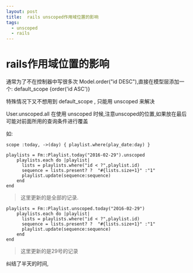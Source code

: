 ```yaml
---
layout: post
title:  rails unscoped作用域位置的影响
tags:
  - unscoped
  - rails
---
```


# rails作用域位置的影响
通常为了不在控制器中写很多次 Model.order("id DESC"),直接在模型层添加一个: default_scope {order('id ASC')}

特殊情况下又不想用到 default_scope , 只能用 unscoped 来解决

User.unscoped.all
在使用 unscoped 时候,注意unscoped的位置,如果放在最后可能对前面所用的查询条件进行覆盖

如:

```console
scope :today, ->(day) { playlist.where(play_date:day) }

playlists = Fm::Playlist.today("2016-02-29").unscoped
    playlists.each do |playlist|
      lists = playlists.where("id < ?",playlist.id)
      sequence = lists.present? ?  "#{lists.size+1}" :"1"
      playlist.update(sequence:sequence)
    end
end
```

>这里更新的是全部的记录.

```console
playlists = Fm::Playlist.unscoped.today("2016-02-29")
    playlists.each do |playlist|
      lists = playlists.where("id < ?",playlist.id)
      sequence = lists.present? ?  "#{lists.size+1}" :"1"
      playlist.update(sequence:sequence)
    end
end

```
>这里更新的是29号的记录


纠结了半天的时间,